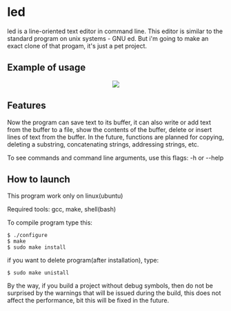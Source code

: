 # led
led is a line-oriented text editor in command line. This editor is similar to the standard program on unix systems - GNU ed. But i'm going to make an exact clone of that progam, it's just a pet project.

## Example of usage

<p align="center">
	<image src="/doc/led.gif">
</p>

## Features
Now the program can save text to its buffer, it can also write or add text from the buffer to a file, show the contents of the buffer, delete or insert lines of text from the buffer. In the future, functions are planned for copying, deleting a substring, concatenating strings, addressing strings, etc.

To see commands and command line arguments, use this flags: -h or --help

## How to launch
This program work only on linux(ubuntu)

Required tools: gcc, make, shell(bash)

To compile program type this:
```shell
$ ./configure
$ make
$ sudo make install
```

if you want to delete program(after installation), type:
```shell
$ sudo make unistall
```

By the way, if you build a project without debug symbols, then do not be surprised by the warnings that will be issued during the build, this does not affect the performance, bit this will be fixed in the future.

